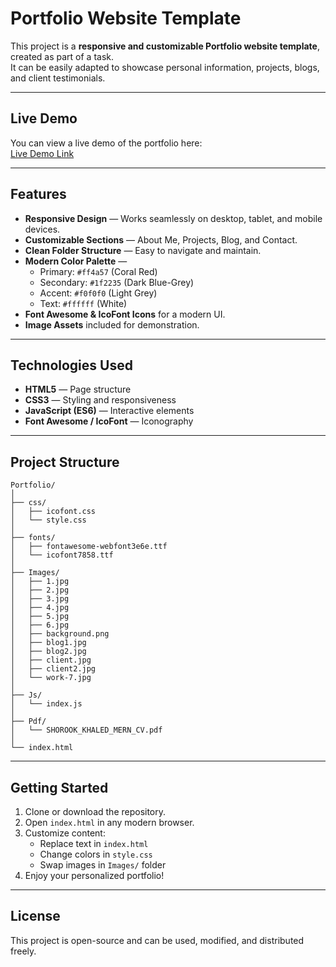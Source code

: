 # Portfolio Website Template

This project is a **responsive and customizable Portfolio website template**, created as part of a task.  
It can be easily adapted to showcase personal information, projects, blogs, and client testimonials.

---

## Live Demo

You can view a live demo of the portfolio here:  
[Live Demo Link](https://shorookkhaled559.github.io/Portfolio/)

---


## Features

- **Responsive Design** — Works seamlessly on desktop, tablet, and mobile devices.
- **Customizable Sections** — About Me, Projects, Blog, and Contact.
- **Clean Folder Structure** — Easy to navigate and maintain.
- **Modern Color Palette** —  
  - Primary: `#ff4a57` (Coral Red)  
  - Secondary: `#1f2235` (Dark Blue-Grey)  
  - Accent: `#f0f0f0` (Light Grey)  
  - Text: `#ffffff` (White)  
- **Font Awesome & IcoFont Icons** for a modern UI.
- **Image Assets** included for demonstration.

---

## Technologies Used

- **HTML5** — Page structure
- **CSS3** — Styling and responsiveness
- **JavaScript (ES6)** — Interactive elements
- **Font Awesome / IcoFont** — Iconography

---

## Project Structure

```
Portfolio/
│
├── css/
│   ├── icofont.css
│   └── style.css
│
├── fonts/
│   ├── fontawesome-webfont3e6e.ttf
│   └── icofont7858.ttf
│
├── Images/
│   ├── 1.jpg
│   ├── 2.jpg
│   ├── 3.jpg
│   ├── 4.jpg
│   ├── 5.jpg
│   ├── 6.jpg
│   ├── background.png
│   ├── blog1.jpg
│   ├── blog2.jpg
│   ├── client.jpg
│   ├── client2.jpg
│   └── work-7.jpg
│
├── Js/
│   └── index.js
│
├── Pdf/
│   └── SHOROOK_KHALED_MERN_CV.pdf
│
└── index.html
```

---

## Getting Started

1. Clone or download the repository.
2. Open `index.html` in any modern browser.
3. Customize content:
   - Replace text in `index.html`
   - Change colors in `style.css`
   - Swap images in `Images/` folder
4. Enjoy your personalized portfolio!

---

## License

This project is open-source and can be used, modified, and distributed freely.
